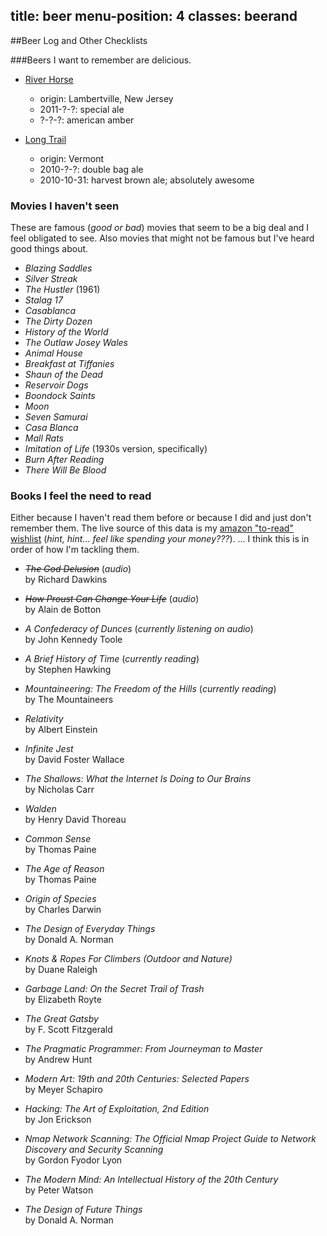 title: beer
menu-position: 4
classes: beerand
---

##Beer Log and Other Checklists

<div id="listing"></div>

<div class="list" data-list="beer" markdown="1">

###Beers I want to remember are delicious.
* [River Horse](http://www.riverhorse.com/)

    + origin: Lambertville, New Jersey
    + 2011-?-?: special ale
    + ?-?-?: american amber

* [Long Trail](http://www.longtrail.com/)

    + origin: Vermont
    + 2010-?-?: double bag ale
    + 2010-10-31: harvest brown ale; absolutely awesome
</div><!--//[beer]-->

<div class="list" data-list="movies" markdown="1">

### Movies I haven't seen
These are famous (_good or bad_) movies that seem to be a big deal and I feel
obligated to see. Also movies that might not be famous but I've heard good
things about.

+ <cite>Blazing Saddles</cite>
+ <cite>Silver Streak</cite>
+ <cite>The Hustler</cite> (1961)
+ <cite>Stalag 17</cite>
+ <cite>Casablanca</cite>
+ <cite>The Dirty Dozen</cite>
+ <cite>History of the World</cite>
+ <cite>The Outlaw Josey Wales</cite>
+ <cite>Animal House</cite>
+ <cite>Breakfast at Tiffanies</cite>
+ <cite>Shaun of the Dead</cite>
+ <cite>Reservoir Dogs</cite>
+ <cite>Boondock Saints</cite>
+ <cite>Moon</cite>
+ <cite>Seven Samurai</cite>
+ <cite>Casa Blanca</cite>
+ <cite>Mall Rats</cite>
+ <cite>Imitation of Life</cite> (1930s version, specifically)
+ <cite>Burn After Reading</cite>
+ <cite>There Will Be Blood</cite>

</div><!--//[movies]-->

<div class="list" data-list="books" markdown="1">

### Books I feel the need to read
Either because I haven't read them before or because I did and just don't
remember them. The live source of this data is my [amazon "to-read"
wishlist][amazon_toread] (_hint, hint... feel like spending your money???_).
... I think this is in order of how I'm tackling them.

* <del><cite>The God Delusion</cite></del> (*audio*)<br />
  by Richard Dawkins

* <del><cite>How Proust Can Change Your Life</cite></del> (*audio*)<br />
  by Alain de Botton

* <cite>A Confederacy of Dunces</cite> (*currently listening on audio*)<br />
  by John Kennedy Toole

* <cite>A Brief History of Time</cite> (*currently reading*)<br />
  by Stephen Hawking

* <cite>Mountaineering: The Freedom of the Hills</cite> (*currently reading*)<br />
  by The Mountaineers

* <cite>Relativity</cite><br />
  by Albert Einstein

* <cite>Infinite Jest</cite><br />
  by David Foster Wallace

* <cite>The Shallows: What the Internet Is Doing to Our Brains</cite><br />
  by Nicholas Carr

* <cite>Walden</cite><br />
  by Henry David Thoreau

* <cite>Common Sense</cite><br />
  by Thomas Paine

* <cite>The Age of Reason</cite><br />
  by Thomas Paine

* <cite>Origin of Species</cite><br />
  by Charles Darwin

* <cite>The Design of Everyday Things</cite><br />
  by Donald A. Norman

* <cite>Knots & Ropes For Climbers (Outdoor and Nature)</cite><br />
  by Duane Raleigh

* <cite>Garbage Land: On the Secret Trail of Trash</cite><br />
  by Elizabeth Royte

* <cite>The Great Gatsby</cite><br />
  by F. Scott Fitzgerald

* <cite>The Pragmatic Programmer: From Journeyman to Master</cite><br />
  by Andrew Hunt

* <cite>Modern Art: 19th and 20th Centuries: Selected Papers</cite><br />
  by Meyer Schapiro

* <cite>Hacking: The Art of Exploitation, 2nd Edition</cite><br />
  by Jon Erickson

* <cite>Nmap Network Scanning: The Official Nmap Project Guide to Network Discovery and Security Scanning</cite><br />
  by Gordon Fyodor Lyon

* <cite>The Modern Mind: An Intellectual History of the 20th Century</cite><br />
  by Peter Watson

* <cite>The Design of Future Things</cite><br />
  by Donald A. Norman

[amazon_toread]: http://amzn.com/w/21LWOXBICKV4W

</div><!--//[books]-->

